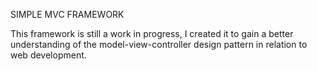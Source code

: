 SIMPLE MVC FRAMEWORK

This framework is still a work in progress, I created it to gain a better understanding of the model-view-controller
design pattern in relation to web development.
